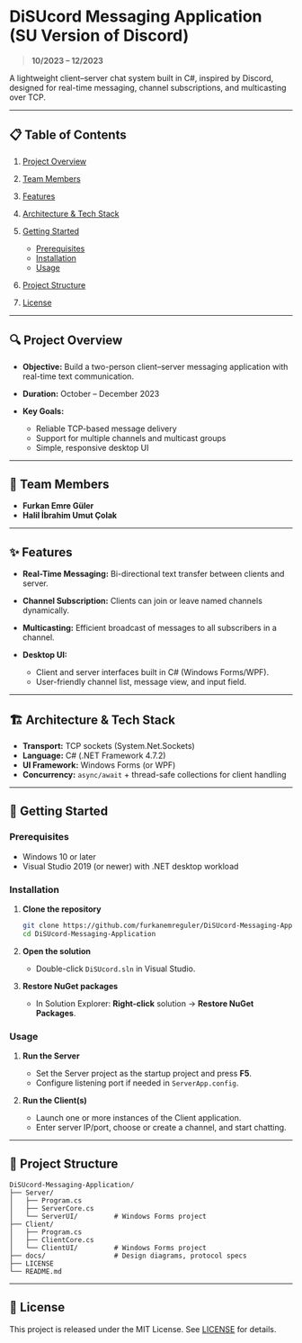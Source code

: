 # DiSUcord Messaging Application (SU Version of Discord)

> **10/2023 – 12/2023**

A lightweight client–server chat system built in C#, inspired by Discord, designed for real-time messaging, channel subscriptions, and multicasting over TCP.

---

## 📋 Table of Contents

1. [Project Overview](#project-overview)
2. [Team Members](#team-members)
3. [Features](#features)
4. [Architecture & Tech Stack](#architecture--tech-stack)
5. [Getting Started](#getting-started)

   * [Prerequisites](#prerequisites)
   * [Installation](#installation)
   * [Usage](#usage)
6. [Project Structure](#project-structure)
7. [License](#license)

---

## 🔍 Project Overview

* **Objective:** Build a two-person client–server messaging application with real-time text communication.
* **Duration:** October – December 2023
* **Key Goals:**

  * Reliable TCP-based message delivery
  * Support for multiple channels and multicast groups
  * Simple, responsive desktop UI

---

## 👥 Team Members

* **Furkan Emre Güler**
* **Halil İbrahim Umut Çolak**

---

## ✨ Features

* **Real-Time Messaging:** Bi-directional text transfer between clients and server.
* **Channel Subscription:** Clients can join or leave named channels dynamically.
* **Multicasting:** Efficient broadcast of messages to all subscribers in a channel.
* **Desktop UI:**

  * Client and server interfaces built in C# (Windows Forms/WPF).
  * User-friendly channel list, message view, and input field.

---

## 🏗 Architecture & Tech Stack

* **Transport:** TCP sockets (System.Net.Sockets)
* **Language:** C# (.NET Framework 4.7.2)
* **UI Framework:** Windows Forms (or WPF)
* **Concurrency:** `async/await` + thread-safe collections for client handling

---

## 🚀 Getting Started

### Prerequisites

* Windows 10 or later
* Visual Studio 2019 (or newer) with .NET desktop workload

### Installation

1. **Clone the repository**

   ```bash
   git clone https://github.com/furkanemreguler/DiSUcord-Messaging-Application.git
   cd DiSUcord-Messaging-Application
   ```

2. **Open the solution**

   * Double-click `DiSUcord.sln` in Visual Studio.

3. **Restore NuGet packages**

   * In Solution Explorer: **Right-click** solution → **Restore NuGet Packages**.

### Usage

1. **Run the Server**

   * Set the Server project as the startup project and press **F5**.
   * Configure listening port if needed in `ServerApp.config`.

2. **Run the Client(s)**

   * Launch one or more instances of the Client application.
   * Enter server IP/port, choose or create a channel, and start chatting.

---

## 📂 Project Structure

```
DiSUcord-Messaging-Application/
├── Server/
│   ├── Program.cs
│   ├── ServerCore.cs
│   └── ServerUI/         # Windows Forms project
├── Client/
│   ├── Program.cs
│   ├── ClientCore.cs
│   └── ClientUI/         # Windows Forms project
├── docs/                 # Design diagrams, protocol specs
├── LICENSE
└── README.md
```

---

## 📜 License

This project is released under the MIT License. See [LICENSE](LICENSE) for details.
